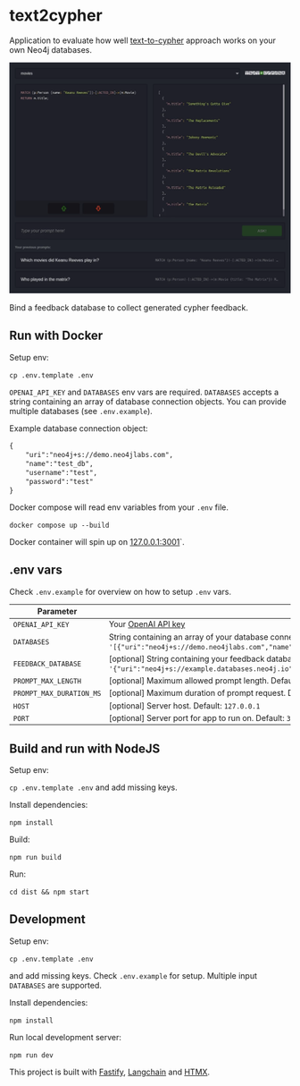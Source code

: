 # text2cypher

Application to evaluate how well [text-to-cypher](https://python.langchain.com/docs/use_cases/graph/graph_cypher_qa) approach works on your own Neo4j databases.

![text2cypher prompt example](_assets/preview.webp)

Bind a feedback database to collect generated cypher feedback.

## Run with Docker

Setup env:

`cp .env.template .env` 

`OPENAI_API_KEY` and `DATABASES` env vars are required. `DATABASES` accepts a string containing an array of database connection objects. You can provide multiple databases (see `.env.example`).

Example database connection object:

```
{
    "uri":"neo4j+s://demo.neo4jlabs.com",
    "name":"test_db",
    "username":"test",
    "password":"test"
}
```

Docker compose will read env variables from your `.env` file.

`docker compose up --build`

Docker container will spin up on [127.0.0.1:3001](http://127.0.0.1:3001)`.

## .env vars

Check `.env.example` for overview on how to setup `.env` vars.

| Parameter                | Description                                                                                                                                                                                                |
| ------------------------ | -----------------------------------------------------------------------------------------------------------------------------------------------------------------------------------------------------------|
| `OPENAI_API_KEY`         | Your [OpenAI API key](https://platform.openai.com/api-keys)                                                                                                                                                |
| `DATABASES`              | String containing an array of your database connection objects. Example:<br /> `'[{"uri":"neo4j+s://demo.neo4jlabs.com","name":"test_db","username":"test","password":"test"}]'`                           |
| `FEEDBACK_DATABASE`      | [optional] String containing your feedback database connection object. Example:<br /> `'{"uri":"neo4j+s://example.databases.neo4j.io","name":"feedback_db","username":"feedback","password":"feedback"}'`  |
| `PROMPT_MAX_LENGTH`      | [optional] Maximum allowed prompt length. Default: `300`                                                                                                                                                   |
| `PROMPT_MAX_DURATION_MS` | [optional] Maximum duration of prompt request. Default: `10000`                                                                                                                                            |
| `HOST`                   | [optional] Server host. Default: `127.0.0.1`                                                                                                                                                               |
| `PORT`                   | [optional] Server port for app to run on. Default: `3001`  

## Build and run with NodeJS

Setup env:

`cp .env.template .env` and add missing keys.

Install dependencies:

`npm install`

Build:

`npm run build`

Run:

`cd dist && npm start`

## Development

Setup env:

`cp .env.template .env`

and add missing keys. Check `.env.example` for setup. Multiple input `DATABASES` are supported.

Install dependencies:

`npm install`

Run local development server:

`npm run dev`

This project is built with [Fastify](https://www.fastify.io/docs/latest/), [Langchain](https://js.langchain.com/docs/get_started/introduction) and [HTMX](https://htmx.org/).
